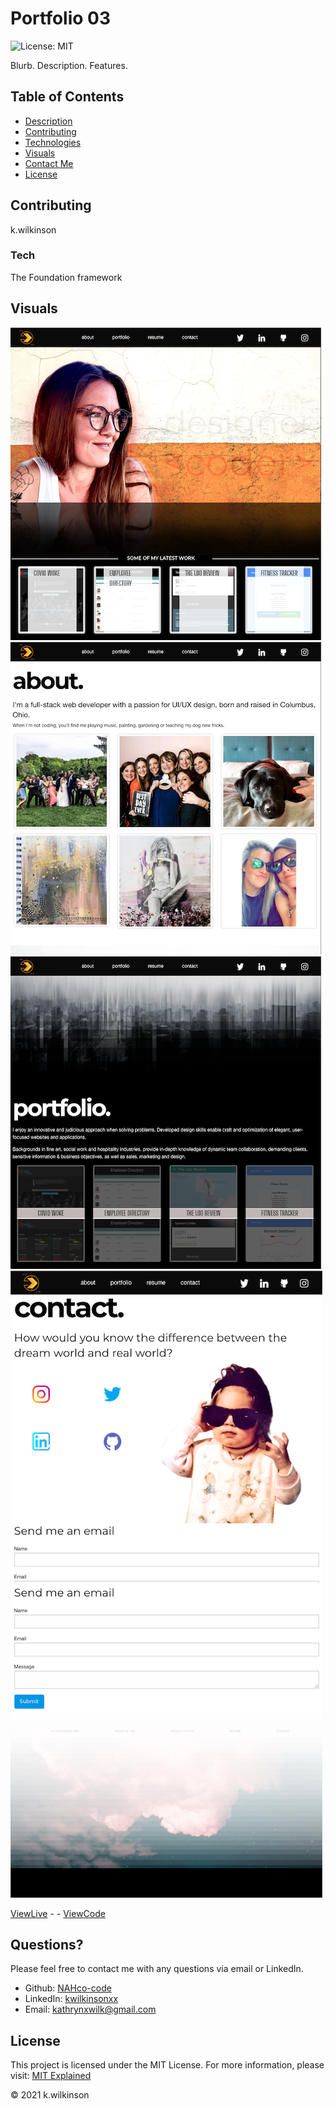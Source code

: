 # Portfolio 03

![License: MIT](https://img.shields.io/badge/License-MIT-success.svg)

Blurb. Description. Features.

## Table of Contents

- [Description](#portfolio-03)
- [Contributing](#contributing)
- [Technologies](#tech)
- [Visuals](#visuals)
- [Contact Me](#questions)
- [License](#license)

## Contributing

k.wilkinson

### Tech

The Foundation framework

## Visuals

![screenshot](./assets/images/proj-screenshots/home.PNG)
![screenshot](./assets/images/proj-screenshots/about.PNG)
![screenshot](./assets/images/proj-screenshots/portfolio.PNG)
![screenshot](./assets/images/proj-screenshots/contact-header.PNG)
![screenshot](./assets/images/proj-screenshots/contact-footer.PNG)

[ViewLive](https://nahco-code.github.io/Portfolio-03/) -  - [ViewCode](https://github.com/NAHco-code/Portfolio-03.git)

## Questions?

Please feel free to contact me with any questions via email or LinkedIn.

- Github: [NAHco-code](https://github.com/NAHco-code)
- LinkedIn: [kwilkinsonxx](https://www.linkedin.com/in/kwilkinsonxx/)
- Email: [kathrynxwilk@gmail.com](kathrynxwilk@gmail.com)

## License

This project is licensed under the MIT License.
For more information, please visit: [MIT Explained](https://choosealicense.com/licenses/mit/)

&copy; 2021 k.wilkinson
